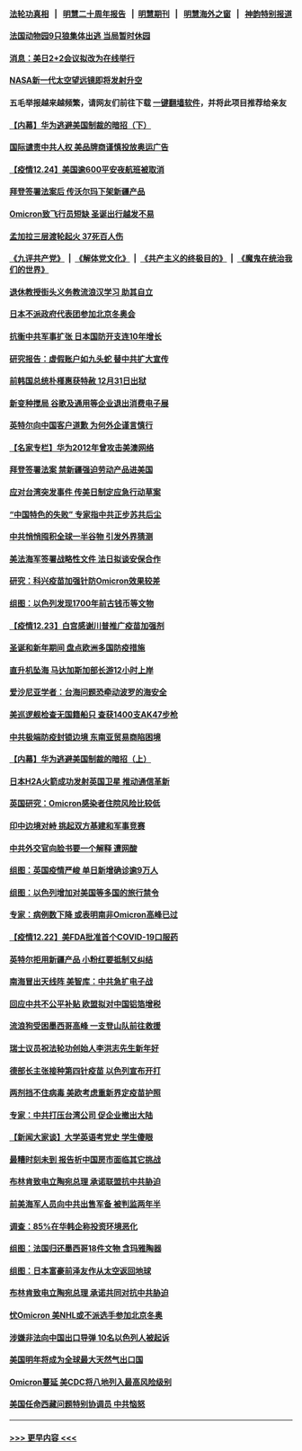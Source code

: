 #### [法轮功真相](https://github.com/gfw-breaker/truth/blob/master/README.md?t=0) &nbsp;&nbsp;|&nbsp;&nbsp; [明慧二十周年报告](https://github.com/gfw-breaker/mh-reports/blob/master/README.md?t=0) &nbsp;&nbsp;|&nbsp;&nbsp;[明慧期刊](https://github.com/gfw-breaker/mh-qikan) &nbsp;&nbsp;|&nbsp;&nbsp; [明慧海外之窗](https://github.com/gfw-breaker/mh-news/blob/master/README.md?t=0) &nbsp;&nbsp;|&nbsp;&nbsp; [神韵特别报道](https://github.com/gfw-breaker/mh-news/blob/master/shenyun.md?t=0)
#### [法国动物园9只狼集体出逃 当局暂时休园](../pages/nsc418/n13459246.md?t=12252101) 
#### [消息：美日2+2会议拟改为在线举行](../pages/nsc418/n13459085.md?t=12252101) 
#### [NASA新一代太空望远镜即将发射升空](../pages/nsc418/n13458992.md?t=12252101) 
#### 五毛举报越来越频繁，请网友们前往下载 [一键翻墙软件](https://github.com/gfw-breaker/ssr-accounts)，并将此项目推荐给亲友
#### [【内幕】华为逃避美国制裁的暗招（下）](../pages/nsc418/n13454204.md?t=12252101) 
#### [国际谴责中共人权 美品牌商谨慎投放奥运广告](../pages/nsc418/n13458493.md?t=12252101) 
#### [【疫情12.24】美国逾600平安夜航班被取消](../pages/nsc418/n13457415.md?t=12252101) 
#### [拜登签署法案后 传沃尔玛下架新疆产品](../pages/nsc418/n13458177.md?t=12252101) 
#### [Omicron致飞行员短缺 圣诞出行越发不易](../pages/nsc418/n13457823.md?t=12252101) 
#### [孟加拉三层渡轮起火 37死百人伤](../pages/nsc418/n13457908.md?t=12252101) 
#### [《九评共产党》](https://github.com/begood0513/9ping.md/blob/master/README.md) &nbsp;|&nbsp; [《解体党文化》](../../../../jtdwh.md/blob/master/README.md)  &nbsp;|&nbsp; [《共产主义的终极目的》](../../../../gczydzjmd.md/blob/master/README.md) &nbsp;|&nbsp; [《魔鬼在统治我们的世界》](../../../../mgztzwmdsj.md/blob/master/README.md) 
#### [退休教授街头义务教流浪汉学习 助其自立](../pages/nsc418/n13457267.md?t=12252101) 
#### [日本不派政府代表团参加北京冬奥会](../pages/nsc418/n13457003.md?t=12252101) 
#### [抗衡中共军事扩张 日本国防开支连10年增长](../pages/nsc418/n13456888.md?t=12252101) 
#### [研究报告：虚假账户如九头蛇 替中共扩大宣传](../pages/nsc418/n13456668.md?t=12252101) 
#### [前韩国总统朴槿惠获特赦 12月31日出狱](../pages/nsc418/n13456602.md?t=12252101) 
#### [新变种搅局 谷歌及通用等企业退出消费电子展](../pages/nsc418/n13456277.md?t=12252101) 
#### [英特尔向中国客户道歉 为何外企谨言慎行](../pages/nsc418/n13456180.md?t=12252101) 
#### [【名家专栏】华为2012年曾攻击美澳网络](../pages/nsc418/n13455456.md?t=12252101) 
#### [拜登签署法案 禁新疆强迫劳动产品进美国](../pages/nsc418/n13456047.md?t=12252101) 
#### [应对台湾突发事件 传美日制定应急行动草案](../pages/nsc418/n13455894.md?t=12252101) 
#### [“中国特色的失败” 专家指中共正步苏共后尘](../pages/nsc418/n13455905.md?t=12252101) 
#### [中共悄悄囤积全球一半谷物 引发外界猜测](../pages/nsc418/n13455789.md?t=12252101) 
#### [美法海军签署战略性文件 法日拟谈安保合作](../pages/nsc418/n13455808.md?t=12252101) 
#### [研究：科兴疫苗加强针防Omicron效果较差](../pages/nsc418/n13455370.md?t=12252101) 
#### [组图：以色列发现1700年前古钱币等文物](../pages/nsc418/n13454986.md?t=12252101) 
#### [【疫情12.23】白宫感谢川普推广疫苗加强剂](../pages/nsc418/n13455089.md?t=12252101) 
#### [圣诞和新年期间 盘点欧洲多国防疫措施](../pages/nsc418/n13455529.md?t=12252101) 
#### [直升机坠海 马达加斯加部长游12小时上岸](../pages/nsc418/n13454861.md?t=12252101) 
#### [爱沙尼亚学者：台海问题恐牵动波罗的海安全](../pages/nsc418/n13452810.md?t=12252101) 
#### [美巡逻舰检查无国籍船只 查获1400支AK47步枪](../pages/nsc418/n13454790.md?t=12252101) 
#### [中共极端防疫封锁边境 东南亚贸易商陷困境](../pages/nsc418/n13454475.md?t=12252101) 
#### [【内幕】华为逃避美国制裁的暗招（上）](../pages/nsc418/n13454129.md?t=12252101) 
#### [日本H2A火箭成功发射英国卫星 推动通信革新](../pages/nsc418/n13454491.md?t=12252101) 
#### [英国研究：Omicron感染者住院风险比较低](../pages/nsc418/n13454212.md?t=12252101) 
#### [印中边境对峙 挑起双方基建和军事竞赛](../pages/nsc418/n13454052.md?t=12252101) 
#### [中共外交官向脸书要一个解释 遭网酸](../pages/nsc418/n13454041.md?t=12252101) 
#### [组图：英国疫情严峻 单日新增确诊逾9万人](../pages/nsc418/n13452926.md?t=12252101) 
#### [组图：以色列增加对美国等多国的旅行禁令](../pages/nsc418/n13453230.md?t=12252101) 
#### [专家：病例数下降 或表明南非Omicron高峰已过](../pages/nsc418/n13453475.md?t=12252101) 
#### [【疫情12.22】美FDA批准首个COVID-19口服药](../pages/nsc418/n13452822.md?t=12252101) 
#### [英特尔拒用新疆产品 小粉红要抵制又纠结](../pages/nsc418/n13453654.md?t=12252101) 
#### [南海冒出天线阵 美智库：中共急扩电子战](../pages/nsc418/n13453583.md?t=12252101) 
#### [回应中共不公平补贴 欧盟拟对中国铝箔增税](../pages/nsc418/n13453499.md?t=12252101) 
#### [流浪狗受困墨西哥高峰 一支登山队前往救援](../pages/nsc418/n13451759.md?t=12252101) 
#### [瑞士议员祝法轮功创始人李洪志先生新年好](../pages/nsc418/n13453024.md?t=12252101) 
#### [德部长主张接种第四针疫苗 以色列宣布开打](../pages/nsc418/n13453342.md?t=12252101) 
#### [两剂挡不住病毒 美欧考虑重新界定疫苗护照](../pages/nsc418/n13453426.md?t=12252101) 
#### [专家：中共打压台湾公司 促企业撤出大陆](../pages/nsc418/n13453307.md?t=12252101) 
#### [【新闻大家谈】大学英语考党史 学生傻眼](../pages/nsc418/n13453204.md?t=12252101) 
#### [最糟时刻未到 报告析中国房市面临其它挑战](../pages/nsc418/n13453318.md?t=12252101) 
#### [布林肯致电立陶宛总理 承诺联盟抗中共胁迫](../pages/nsc418/n13453026.md?t=12252101) 
#### [前美海军人员向中共出售军备 被判监两年半](../pages/nsc418/n13452498.md?t=12252101) 
#### [调查：85%在华韩企称投资环境恶化](../pages/nsc418/n13452574.md?t=12252101) 
#### [组图：法国归还墨西哥18件文物 含玛雅陶器](../pages/nsc418/n13450834.md?t=12252101) 
#### [组图：日本富豪前泽友作从太空返回地球](../pages/nsc418/n13450560.md?t=12252101) 
#### [布林肯致电立陶宛总理 承诺共同对抗中共胁迫](../pages/nsc418/n13452145.md?t=12252101) 
#### [忧Omicron 美NHL或不派选手参加北京冬奥](../pages/nsc418/n13451494.md?t=12252101) 
#### [涉嫌非法向中国出口导弹 10名以色列人被起诉](../pages/nsc418/n13451751.md?t=12252101) 
#### [美国明年将成为全球最大天然气出口国](../pages/nsc418/n13451457.md?t=12252101) 
#### [Omicron蔓延 美CDC将八地列入最高风险级别](../pages/nsc418/n13451404.md?t=12252101) 
#### [美国任命西藏问题特别协调员 中共恼怒](../pages/nsc418/n13451284.md?t=12252101) 

----
#### [ >>> 更早内容 <<< ](../indexes/nsc418-earlier.md)
